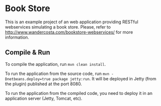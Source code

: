 # Book Store

This is an example project of an web application providing RESTful webservices simulating a book store.
Please, refer to http://www.wandercosta.com/bookstore-webservices/ for more information.

## Compile & Run
To compile the application, run `mvn clean install`.

To run the application from the source code, run `mvn -Dnetbeans.deploy=true package jetty:run`. It will be deployed in Jetty (from the plugin) published at the port 8080.

To run the application from the compiled code, you need to deploy it in an application server (Jetty, Tomcat, etc).
